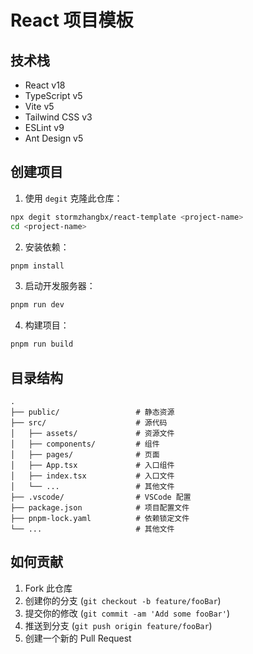 # React 项目模板

## 技术栈

- React v18
- TypeScript v5
- Vite v5
- Tailwind CSS v3
- ESLint v9
- Ant Design v5

## 创建项目

1. 使用 `degit` 克隆此仓库：

```bash
npx degit stormzhangbx/react-template <project-name>
cd <project-name>
```

2. 安装依赖：

```bash
pnpm install
```

3. 启动开发服务器：

```bash
pnpm run dev
```

4. 构建项目：

```bash
pnpm run build
```

## 目录结构

```
.
├── public/                 # 静态资源
├── src/                    # 源代码
│   ├── assets/             # 资源文件
│   ├── components/         # 组件
│   ├── pages/              # 页面
│   ├── App.tsx             # 入口组件
│   ├── index.tsx           # 入口文件
│   └── ...                 # 其他文件
├── .vscode/                # VSCode 配置
├── package.json            # 项目配置文件
├── pnpm-lock.yaml          # 依赖锁定文件
└── ...                     # 其他文件
```

## 如何贡献

1. Fork 此仓库
2. 创建你的分支 (`git checkout -b feature/fooBar`)
3. 提交你的修改 (`git commit -am 'Add some fooBar'`)
4. 推送到分支 (`git push origin feature/fooBar`)
5. 创建一个新的 Pull Request
